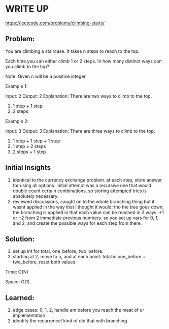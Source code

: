 #  WRITE UP
https://leetcode.com/problems/climbing-stairs/

## Problem: 
You are climbing a staircase. It takes n steps to reach to the top.

Each time you can either climb 1 or 2 steps. In how many distinct ways can you climb to the top?

Note: Given n will be a positive integer.

Example 1:

Input: 2
Output: 2
Explanation: There are two ways to climb to the top.
1. 1 step + 1 step
2. 2 steps


Example 2:

Input: 3
Output: 3
Explanation: There are three ways to climb to the top.
1. 1 step + 1 step + 1 step
2. 1 step + 2 steps
3. 2 steps + 1 step

## Initial Insights
1. identical to the currency exchange problem. at each step, store answer for using all options. initial attempt was a recursive one that would double count certain combinations, so storing attempted tries is absolutely necessary.
2. reviewed discussions, caught on to the whole branching thing but it wasnt applied in the way that i thought it would: tho the tree goes down, the branching is applied in that each value can be reached in 2 ways: +1 or +2 from 2 immediate previous numbers. so you set up vars for 0, 1, and 2, and create the possible ways for each step from there.


## Solution:
1. set up int for total, one_before, two_before.
2. starting at 2, move to n, and at each point: total is one_before + two_before, reset both values

Time: O(N)

Space: O(1)


## Learned:
1. edge cases: 0, 1, 2, handle em before you reach the meat of ur implementation
2. identify the recurrence! kind of did that with branching
